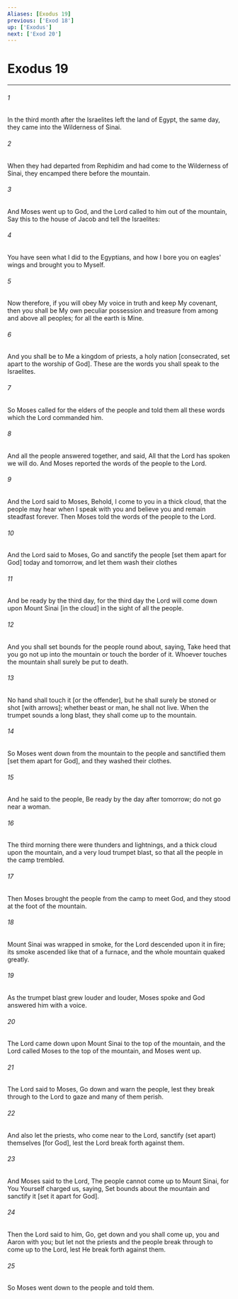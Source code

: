 ```yaml
---
Aliases: [Exodus 19]
previous: ['Exod 18']
up: ['Exodus']
next: ['Exod 20']
---
```

# Exodus 19

***

###### 1 

In the third month after the Israelites left the land of Egypt, the same day, they came into the Wilderness of Sinai. 

###### 2 

When they had departed from Rephidim and had come to the Wilderness of Sinai, they encamped there before the mountain. 

###### 3 

And Moses went up to God, and the Lord called to him out of the mountain, Say this to the house of Jacob and tell the Israelites: 

###### 4 

You have seen what I did to the Egyptians, and how I bore you on eagles' wings and brought you to Myself. 

###### 5 

Now therefore, if you will obey My voice in truth and keep My covenant, then you shall be My own peculiar possession and treasure from among and above all peoples; for all the earth is Mine. 

###### 6 

And you shall be to Me a kingdom of priests, a holy nation [consecrated, set apart to the worship of God]. These are the words you shall speak to the Israelites. 

###### 7 

So Moses called for the elders of the people and told them all these words which the Lord commanded him. 

###### 8 

And all the people answered together, and said, All that the Lord has spoken we will do. And Moses reported the words of the people to the Lord. 

###### 9 

And the Lord said to Moses, Behold, I come to you in a thick cloud, that the people may hear when I speak with you and believe you and remain steadfast forever. Then Moses told the words of the people to the Lord. 

###### 10 

And the Lord said to Moses, Go and sanctify the people [set them apart for God] today and tomorrow, and let them wash their clothes 

###### 11 

And be ready by the third day, for the third day the Lord will come down upon Mount Sinai [in the cloud] in the sight of all the people. 

###### 12 

And you shall set bounds for the people round about, saying, Take heed that you go not up into the mountain or touch the border of it. Whoever touches the mountain shall surely be put to death. 

###### 13 

No hand shall touch it [or the offender], but he shall surely be stoned or shot [with arrows]; whether beast or man, he shall not live. When the trumpet sounds a long blast, they shall come up to the mountain. 

###### 14 

So Moses went down from the mountain to the people and sanctified them [set them apart for God], and they washed their clothes. 

###### 15 

And he said to the people, Be ready by the day after tomorrow; do not go near a woman. 

###### 16 

The third morning there were thunders and lightnings, and a thick cloud upon the mountain, and a very loud trumpet blast, so that all the people in the camp trembled. 

###### 17 

Then Moses brought the people from the camp to meet God, and they stood at the foot of the mountain. 

###### 18 

Mount Sinai was wrapped in smoke, for the Lord descended upon it in fire; its smoke ascended like that of a furnace, and the whole mountain quaked greatly. 

###### 19 

As the trumpet blast grew louder and louder, Moses spoke and God answered him with a voice. 

###### 20 

The Lord came down upon Mount Sinai to the top of the mountain, and the Lord called Moses to the top of the mountain, and Moses went up. 

###### 21 

The Lord said to Moses, Go down and warn the people, lest they break through to the Lord to gaze and many of them perish. 

###### 22 

And also let the priests, who come near to the Lord, sanctify (set apart) themselves [for God], lest the Lord break forth against them. 

###### 23 

And Moses said to the Lord, The people cannot come up to Mount Sinai, for You Yourself charged us, saying, Set bounds about the mountain and sanctify it [set it apart for God]. 

###### 24 

Then the Lord said to him, Go, get down and you shall come up, you and Aaron with you; but let not the priests and the people break through to come up to the Lord, lest He break forth against them. 

###### 25 

So Moses went down to the people and told them.
